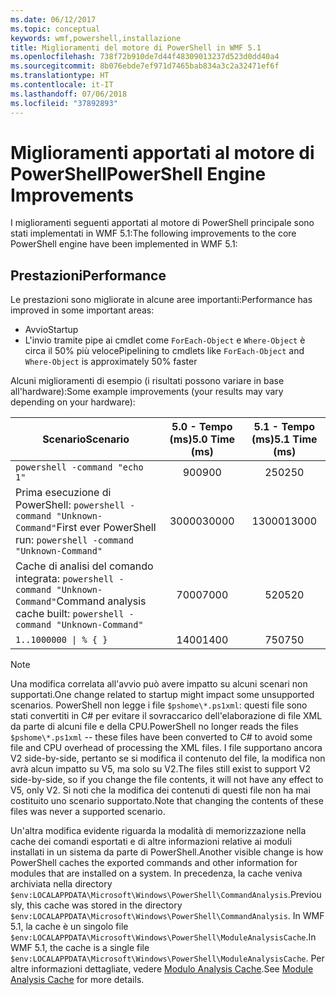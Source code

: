 ```yaml
---
ms.date: 06/12/2017
ms.topic: conceptual
keywords: wmf,powershell,installazione
title: Miglioramenti del motore di PowerShell in WMF 5.1
ms.openlocfilehash: 738f72b910de7d44f48309013237d523d0dd40a4
ms.sourcegitcommit: 8b076ebde7ef971d7465bab834a3c2a32471ef6f
ms.translationtype: HT
ms.contentlocale: it-IT
ms.lasthandoff: 07/06/2018
ms.locfileid: "37892893"
---
```

# <a name="powershell-engine-improvements"></a><span data-ttu-id="13c26-103">Miglioramenti apportati al motore di PowerShell</span><span class="sxs-lookup"><span data-stu-id="13c26-103">PowerShell Engine Improvements</span></span>

<span data-ttu-id="13c26-104">I miglioramenti seguenti apportati al motore di PowerShell principale sono stati implementati in WMF 5.1:</span><span class="sxs-lookup"><span data-stu-id="13c26-104">The following improvements to the core PowerShell engine have been implemented in WMF 5.1:</span></span>

## <a name="performance"></a><span data-ttu-id="13c26-105">Prestazioni</span><span class="sxs-lookup"><span data-stu-id="13c26-105">Performance</span></span>

<span data-ttu-id="13c26-106">Le prestazioni sono migliorate in alcune aree importanti:</span><span class="sxs-lookup"><span data-stu-id="13c26-106">Performance has improved in some important areas:</span></span>

- <span data-ttu-id="13c26-107">Avvio</span><span class="sxs-lookup"><span data-stu-id="13c26-107">Startup</span></span>
- <span data-ttu-id="13c26-108">L'invio tramite pipe ai cmdlet come `ForEach-Object` e `Where-Object` è circa il 50% più veloce</span><span class="sxs-lookup"><span data-stu-id="13c26-108">Pipelining to cmdlets like `ForEach-Object` and `Where-Object` is approximately 50% faster</span></span>

<span data-ttu-id="13c26-109">Alcuni miglioramenti di esempio (i risultati possono variare in base all'hardware):</span><span class="sxs-lookup"><span data-stu-id="13c26-109">Some example improvements (your results may vary depending on your hardware):</span></span>

| <span data-ttu-id="13c26-110">Scenario</span><span class="sxs-lookup"><span data-stu-id="13c26-110">Scenario</span></span> | <span data-ttu-id="13c26-111">5.0 - Tempo (ms)</span><span class="sxs-lookup"><span data-stu-id="13c26-111">5.0 Time (ms)</span></span> | <span data-ttu-id="13c26-112">5.1 - Tempo (ms)</span><span class="sxs-lookup"><span data-stu-id="13c26-112">5.1 Time (ms)</span></span> |
| -------- | :---------------: | :---------------: |
| `powershell -command "echo 1"` | <span data-ttu-id="13c26-113">900</span><span class="sxs-lookup"><span data-stu-id="13c26-113">900</span></span> | <span data-ttu-id="13c26-114">250</span><span class="sxs-lookup"><span data-stu-id="13c26-114">250</span></span> |
| <span data-ttu-id="13c26-115">Prima esecuzione di PowerShell: `powershell -command "Unknown-Command"`</span><span class="sxs-lookup"><span data-stu-id="13c26-115">First ever PowerShell run: `powershell -command "Unknown-Command"`</span></span> | <span data-ttu-id="13c26-116">30000</span><span class="sxs-lookup"><span data-stu-id="13c26-116">30000</span></span> | <span data-ttu-id="13c26-117">13000</span><span class="sxs-lookup"><span data-stu-id="13c26-117">13000</span></span> |
| <span data-ttu-id="13c26-118">Cache di analisi del comando integrata: `powershell -command "Unknown-Command"`</span><span class="sxs-lookup"><span data-stu-id="13c26-118">Command analysis cache built: `powershell -command "Unknown-Command"`</span></span> | <span data-ttu-id="13c26-119">7000</span><span class="sxs-lookup"><span data-stu-id="13c26-119">7000</span></span> | <span data-ttu-id="13c26-120">520</span><span class="sxs-lookup"><span data-stu-id="13c26-120">520</span></span> |
| <code>1..1000000 &#124; % { }</code> | <span data-ttu-id="13c26-121">1400</span><span class="sxs-lookup"><span data-stu-id="13c26-121">1400</span></span> | <span data-ttu-id="13c26-122">750</span><span class="sxs-lookup"><span data-stu-id="13c26-122">750</span></span> |

> [!Note]
> <span data-ttu-id="13c26-123">Una modifica correlata all'avvio può avere impatto su alcuni scenari non supportati.</span><span class="sxs-lookup"><span data-stu-id="13c26-123">One change related to startup might impact some unsupported scenarios.</span></span>
> <span data-ttu-id="13c26-124">PowerShell non legge i file `$pshome\*.ps1xml`: questi file sono stati convertiti in C# per evitare il sovraccarico dell'elaborazione di file XML da parte di alcuni file e della CPU.</span><span class="sxs-lookup"><span data-stu-id="13c26-124">PowerShell no longer reads the files `$pshome\*.ps1xml` -- these files have been converted to C# to avoid some file and CPU overhead of processing the XML files.</span></span>
> <span data-ttu-id="13c26-125">I file supportano ancora V2 side-by-side, pertanto se si modifica il contenuto del file, la modifica non avrà alcun impatto su V5, ma solo su V2.</span><span class="sxs-lookup"><span data-stu-id="13c26-125">The files still exist to support V2 side-by-side, so if you change the file contents, it will not have any effect to V5, only V2.</span></span>
> <span data-ttu-id="13c26-126">Si noti che la modifica dei contenuti di questi file non ha mai costituito uno scenario supportato.</span><span class="sxs-lookup"><span data-stu-id="13c26-126">Note that changing the contents of these files was never a supported scenario.</span></span>

<span data-ttu-id="13c26-127">Un'altra modifica evidente riguarda la modalità di memorizzazione nella cache dei comandi esportati e di altre informazioni relative ai moduli installati in un sistema da parte di PowerShell.</span><span class="sxs-lookup"><span data-stu-id="13c26-127">Another visible change is how PowerShell caches the exported commands and other information for modules that are installed on a system.</span></span>
<span data-ttu-id="13c26-128">In precedenza, la cache veniva archiviata nella directory `$env:LOCALAPPDATA\Microsoft\Windows\PowerShell\CommandAnalysis`.</span><span class="sxs-lookup"><span data-stu-id="13c26-128">Previously, this cache was stored in the directory `$env:LOCALAPPDATA\Microsoft\Windows\PowerShell\CommandAnalysis`.</span></span>
<span data-ttu-id="13c26-129">In WMF 5.1, la cache è un singolo file `$env:LOCALAPPDATA\Microsoft\Windows\PowerShell\ModuleAnalysisCache`.</span><span class="sxs-lookup"><span data-stu-id="13c26-129">In WMF 5.1, the cache is a single file `$env:LOCALAPPDATA\Microsoft\Windows\PowerShell\ModuleAnalysisCache`.</span></span>
<span data-ttu-id="13c26-130">Per altre informazioni dettagliate, vedere [Modulo Analysis Cache](scenarios-features.md#module-analysis-cache).</span><span class="sxs-lookup"><span data-stu-id="13c26-130">See [Module Analysis Cache](scenarios-features.md#module-analysis-cache) for more details.</span></span>